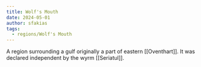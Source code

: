 ```yaml
---
title: Wolf's Mouth
date: 2024-05-01
author: sfakias
tags:
  - regions/Wolf's Mouth
---
```


A region surrounding a gulf originally a part of eastern [[Oventhart]]. It was declared independent by the wyrm [[Seriatul]].
